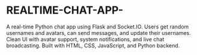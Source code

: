 # REALTIME-CHAT-APP-
A real-time Python chat app using Flask and Socket.IO. Users get random usernames and avatars, can send messages, and update their usernames. Clean UI with avatar support, system notifications, and live chat broadcasting. Built with HTML, CSS, JavaScript, and Python backend.
